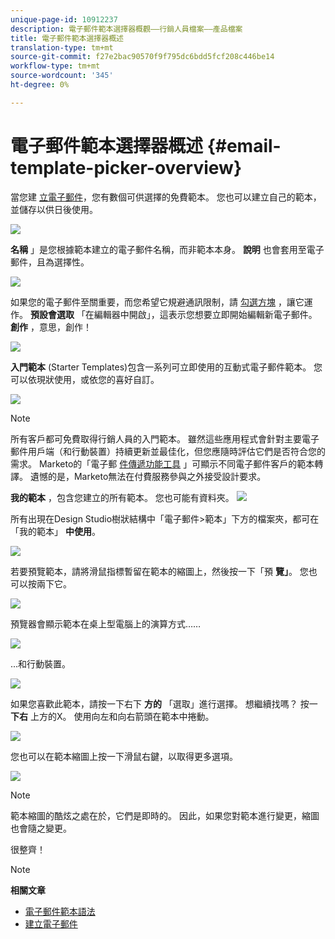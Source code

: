 ```yaml
---
unique-page-id: 10912237
description: 電子郵件範本選擇器概觀——行銷人員檔案——產品檔案
title: 電子郵件範本選擇器概述
translation-type: tm+mt
source-git-commit: f27e2bac90570f9f795dc6bdd5fcf208c446be14
workflow-type: tm+mt
source-wordcount: '345'
ht-degree: 0%

---
```



# 電子郵件範本選擇器概述 {#email-template-picker-overview}

當您建 [立電子郵件](../../../../product-docs/email-marketing/general/creating-an-email/create-an-email.md)，您有數個可供選擇的免費範本。 您也可以建立自己的範本，並儲存以供日後使用。

![](assets/starter-templates.png)

**名稱** 」是您根據範本建立的電子郵件名稱，而非範本本身。 **說明** 也會套用至電子郵件，且為選擇性。

![](assets/two-2.png)

如果您的電子郵件至關重要，而您希望它規避通訊限制，請 [勾選方塊](../../../../product-docs/email-marketing/general/functions-in-the-editor/make-an-email-operational.md) ，讓它運作。 **預設會選取** 「在編輯器中開啟」，這表示您想要立即開始編輯新電子郵件。 **創作** ，意思，創作！

![](assets/three-2.png)

**入門範本** (Starter Templates)包含一系列可立即使用的互動式電子郵件範本。 您可以依現狀使用，或依您的喜好自訂。

![](assets/starter-templates.png)

>[!NOTE]
>
>所有客戶都可免費取得行銷人員的入門範本。 雖然這些應用程式會針對主要電子郵件用戶端（和行動裝置）持續更新並最佳化，但您應隨時評估它們是否符合您的需求。 Marketo的「電子郵 [件傳遞功能工具](http://docs.marketo.com/display/DOCS/Email+Deliverability+Tool) 」可顯示不同電子郵件客戶的範本轉譯。 遺憾的是，Marketo無法在付費服務參與之外接受設計要求。

**我的範本** ，包含您建立的所有範本。 您也可能有資料夾。   ![](assets/five-2.png)

所有出現在Design Studio樹狀結構中「電子郵件>範本」下方的檔案夾，都可在「我的範本」 **中使用**。

![](assets/six-1.png)

若要預覽範本，請將滑鼠指標暫留在範本的縮圖上，然後按一下「預 **覽」**。 您也可以按兩下它。

![](assets/seven-1.png)

預覽器會顯示範本在桌上型電腦上的演算方式……

![](assets/eight-1.png)

...和行動裝置。

![](assets/nine-1.png)

如果您喜歡此範本，請按一下右下 **方的** 「選取」進行選擇。 想繼續找嗎？ 按一 **下右** 上方的X。 使用向左和向右箭頭在範本中捲動。

![](assets/ten-1.png)

您也可以在範本縮圖上按一下滑鼠右鍵，以取得更多選項。

![](assets/eleven-1.png)

>[!NOTE]
>
>範本縮圖的酷炫之處在於，它們是即時的。 因此，如果您對範本進行變更，縮圖也會隨之變更。

很整齊！

>[!NOTE]
>
>**相關文章**
>
>* [電子郵件範本語法](email-template-syntax.md)
>* [建立電子郵件](../../../../product-docs/email-marketing/general/creating-an-email/create-an-email.md)

>



